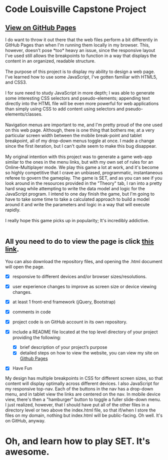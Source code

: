 # Code Louisville Capstone Project
<h2><a href="https://bpleazy.github.io/cl-capstone/" target="_blank">View on GitHub Pages</a></h2>
I do want to throw it out there that the web files perform a bit differently in GitHub Pages than when I'm running them locally in my browser. This, however, doesn't pose *too* heavy an issue, since the responsive layout I've used still allows the breakpoints to function in a way that displays the content in an organized, readable structure.
<br><br>
The purpose of this project is to display my ability to design a web page. I've learned how to use some JavaScript, I've gotten familiar with HTML5, and CSS3.
<br><br>
I for sure need to study JavaScript in more depth; I was able to generate some interesting CSS selectors and pseudo-elements; appending text directly into the HTML file will be even more powerful for web applications than simply using CSS to add content using selectors and pseudo-elements/classes.
<br><br>
Navigation menus are important to me, and I'm pretty proud of the one used on this web page. Although, there is one thing that bothers me; at a very particular screen width between the mobile break-point and tablet breakpoint, all of my drop-down menus toggle at once. I made a change since the first iteration, but I can't quite seem to make this bug disappear.
<br><br>
My original intention with this project was to generate a game web-app similar to the ones in the menu links, but with my own set of rules for an Online-Multiplayer mode. We play this game a lot at work, and it's become so highly competitive that I crave an unbiased, programmatic, instantaneous referee to govern the gameplay. The game is SET, and as you can see if you look around in the resources provided in the "Theory" tab, I ran into a pretty hard snag while attempting to write the data model and logic for the JavaScript program. I intend to one day finish the game, but I'm going to have to take some time to take a calculated approach to build a model around it and write the parameters and logic in a way that will execute rapidly.
<br><br>
I really hope this game picks up in popularity; It's incredibly addictive.
<br><br>

## All you need to do to view the page is click <a href="https://bpleazy.github.io/cl-capstone/" target="_blank">this link</a>.
You can also download the repository files, and opening the .html document will open the page.

- [x] responsive to different devices and/or browser sizes/resolutions.
- [x] user experience changes to improve as screen size or device viewing changes.
- [x] at least 1 front-end framework (jQuery, Bootstrap)
- [x] comments in code
- [x] project code is on GitHub account in its own repository.
- [x] include a README file located at the top level directory of your project providing the following:
    - [x] brief description of your project’s purpose
    - [x] detailed steps on how to view the website, you can view my site on <a href="https://bpleazy.github.io/cl-capstone/" target="_blank">Github Pages</a>
- [x] Have Fun


My design has multiple breakpoints in CSS for different screen sizes, so that content will display optimally across different devices. I also JavaScript for my responsive top-nav. Each of the buttons in the nav has a drop-down menu, and in tablet view the links are centered on the nav. In mobile device view, there's then a "hamburger" button to toggle a fuller slide-down menu.<br>
I just realized, however, that I should have put all of the other files in a directory level or two above the index.html file, so that if/when I store the files on my domain, nothing but index.html will be public-facing. Oh well. It's on GitHub, anyway.
# Oh, and learn how to play SET. It's awesome.